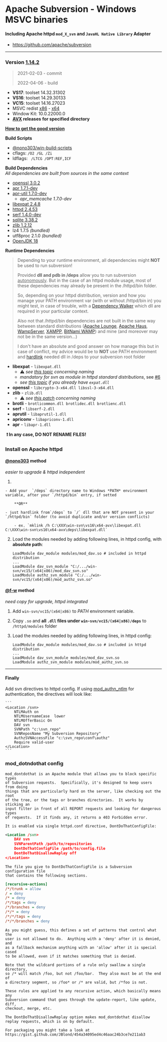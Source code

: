 # Apache Subversion - Windows MSVC binaries #
#### Including Apache httpd `mod_X_svn` and `JavaHL Native Library` Adapter   
 - https://github.com/apache/subversion

----
### Version [1.14.2](https://github.com/apache/subversion/tree/1.14.2)
> 2021-02-03 - commit
>
> 2022-04-06 - build
- **VS17**: toolset 14.32.31302
- **VS16**: toolset 14.29.30133
- **VC15**: toolset 14.16.27023
- MSVC redist  [x86](https://aka.ms/vs/16/release/vc_redist.x86.exe) - [x64](https://aka.ms/vs/16/release/vc_redist.x64.exe)
- Window Kit: 10.0.22000.0
- **[AVX](https://msdn.microsoft.com/fr-fr/library/jj620901.aspx) releases** __for specified directory__

[**How to get the good version**](https://github.com/nono303/PHP-memcache-dll#how-to-get-the-good-version)

**Build Scripts** 

- [@nono303/win-build-scripts](https://github.com/nono303/win-build-scripts)
- cflags: `/O2 /GL /Zi`
- ldflags: ` /LTCG /OPT:REF,ICF`

**Build Dependencies**  
*All dependencies are built from sources in the same context*

 - [openssl 3.0.2](https://github.com/openssl/openssl/tree/openssl-3.0.2)
 - [apr 1.7.1-dev](https://github.com/apache/apr/commit/63c68a4093dd7e6c9336e6ffcd35fc5bd6a5d8f2)
 - [apr-util 1.7.0-dev](https://github.com/apache/apr-util/commit/16eee54b0955f5e8784b2af9b51d12580b86cb3f)
    - *apr_memcache 1.7.0-dev*
 - [libexpat 2.4.8](https://github.com/libexpat/libexpat/tree/R_2_4_8)
 - [httpd 2.4.53](https://github.com/apache/httpd/tree/2.4.53)
 - [serf 1.4.0-dev](https://github.com/apache/serf/commit/1cb2ab783fb7182a7d5db64d428be30b6d779a90)
 - [sqlite 3.38.2](https://github.com/sqlite/sqlite/tree/version-3.38.2)
 - [zlib 1.2.12](https://github.com/madler/zlib/tree/v1.2.12)
 - lz4 1.7.5 *(bundled)*
 - utf8proc 2.1.0 *(bundled)*
 - [OpenJDK 18](https://jdk.java.net/18/)

**Runtime Dependencies**

> Depending to your runtime environment, all dependencies might **NOT** be used to run subversion!
>
> Provided **dll and pdb in /deps** allow you to run subversion <u>autonomously</u>. 
> But in the case of an httpd module usage, most of these dependencies may already be present in the /httpd/bin folder.
>
> So, depending on your httpd distribution, version and how you manage your PATH environment var (with or without /httpd/bin in) you might test, in case of trouble, with a [Dependency Walker](https://github.com/lucasg/Dependencies) which dll are required in your particular context.
>
> Also not that /httpd/bin dependencies are not built in the same way between standard distributions ([Apache Lounge](https://www.apachelounge.com/), [Apache Haus](https://www.apachehaus.com/), [WampServer](https://www.wampserver.com/), [XAMPP](http://www.apachefriends.org/en/xampp.html), [BitNami WAMP](http://bitnami.com/stack/wamp)) and mine (and moreover may not be in the same version...)
>
> I don't have an absolute and good answer on how manage this but in case of conflict, my advice would be to **NOT** use PATH environment and [hardlink](https://docs.microsoft.com/en-us/windows/win32/fileio/hard-links-and-junctions) needed dll in /deps to your subversion root folder

- **libexpat** - `libexpat.dll`
  - :warning: _see [this topic](https://www.apachelounge.com/viewtopic.php?p=38610#38610) concerning naming_
  - *mandatory for svn as module in httpd standard distributions*, see [#6](https://github.com/nono303/win-svn/issues/6#issuecomment-677525851)
  - *see [this topic](https://www.apachelounge.com/viewtopic.php?p=38610#38610)  if you already have `expat.dll`*
- **openssl** - `libcrypto-3-x64.dll libssl-3-x64.dll`
- **zlib** - `zlib.dll`
  - :warning: _see [this patch](https://github.com/winlibs/zlib/blob/master/winlibs.patch) concerning naming_
- **brotli** - `brotlicommon.dll brotlidec.dll brotlienc.dll`
- **serf** - `libserf-2.dll`
- **aprutil** - `libaprutil-1.dll`
- **apriconv** - `libapriconv-1.dll`
- **apr** - `libapr-1.dll`

​	**:exclamation: In any case, DO NOT RENAME FILES!**

### Install on Apache httpd  
#### [@nono303](https://github.com/nono303) method  
*easier to upgrade & httpd independent*

1. 

    - Add your  `/deps` directory name to Windows *PATH* environment variable, after your `/httpd/bin` entry, if setted 

        **OR** 

    - just hardlink from`/deps` to `/` dll that are NOT present in your `/httpd/bin` folder (to avoid duplicate and/or version conflicts) 

        - ex. `mklink /h C:\XXX\win-svn\vs16\x64-avx\libexpat.dll C:\XXX\win-svn\vs16\x64-avx\deps\libexpat.dll`

2. Load the modules needed by adding following lines, in httpd config, with **absolute path**:

    ```
    LoadModule dav_module modules/mod_dav.so # included in httpd distribution
    ...
    LoadModule dav_svn_module "C:/.../win-svn/vc15/(x64|x86)/mod_dav_svn.so"
    LoadModule authz_svn_module "C:/.../win-svn/vc15/(x64|x86)/mod_authz_svn.so"
    ```

#### [@f-w](https://github.com/f-w]) method
*need copy for upgrade, httpd integrated*
1. Add `win-svn/vc15/(x64|x86)` to *PATH* environment variable.
2. Copy `.so` and **all `.dll` files under `win-svn/vc15/(x64|x86)/deps`** to `/httpd/modules` folder
3. Load the modules needed by adding following lines, in httpd config:

    ```
    LoadModule dav_module modules/mod_dav.so # included in httpd distribution
    ...
    LoadModule dav_svn_module modules/mod_dav_svn.so
    LoadModule authz_svn_module modules/mod_authz_svn.so
    ```

----
#### Finally 
Add svn directives to httpd config. 
If using [mod_authn_ntlm](https://github.com/TQsoft-GmbH/mod_authn_ntlm) for authentication, the directives will look like:

    ```
    <Location /svn>
        NTLMAuth on
        NTLMUsernameCase  lower
        NTLMOfferBasic On
        DAV svn
        SVNPath "c:\svn_repo"
        SVNReposName "My Subversion Repository"
        AuthzSVNAccessFile "c:\svn_repo\conf\authz"
        Require valid-user
    </Location>
    ```

### mod_dotndothat config
	mod_dontdothat is an Apache module that allows you to block specific types
	of Subversion requests.  Specifically, it's designed to keep users from doing
	things that are particularly hard on the server, like checking out the root
	of the tree, or the tags or branches directories.  It works by sticking an
	input filter in front of all REPORT requests and looking for dangerous types
	of requests.  If it finds any, it returns a 403 Forbidden error.
	
	It is enabled via single httpd.conf directive, DontDoThatConfigFile:
```xml
<Location /svn>
	DAV svn
	SVNParentPath /path/to/repositories
	DontDoThatConfigFile /path/to/config.file
	DontDoThatDisallowReplay off
</Location>
```
	The file you give to DontDoThatConfigFile is a Subversion configuration file
	that contains the following sections.

```ini
[recursive-actions]
/*/trunk = allow
/ = deny
/* = deny
/*/tags = deny
/*/branches = deny
/*/* = deny
/*/*/tags = deny
/*/*/branches = deny
```
	As you might guess, this defines a set of patterns that control what the
	user is not allowed to do.  Anything with a 'deny' after it is denied, and
	as a fallback mechanism anything with an 'allow' after it is special cased
	to be allowed, even if it matches something that is denied.
	
	Note that the wildcard portions of a rule only swallow a single directory,
	so /* will match /foo, but not /foo/bar.  They also must be at the end of
	a directory segment, so /foo* or /* are valid, but /*foo is not.
	
	These rules are applied to any recursive action, which basically means any
	Subversion command that goes through the update-report, like update, diff,
	checkout, merge, etc.
	
	The DontDoThatDisallowReplay option makes mod_dontdothat disallow
	replay requests, which is on by default.
	
	For packaging you might take a look at https://gist.github.com/JBlond/454a34095ed4c46aac24b3ce7e211ab3